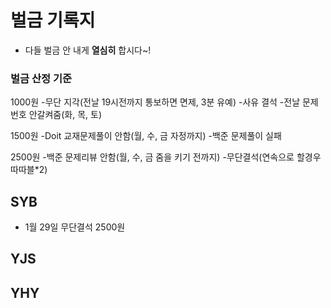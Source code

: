# 벌금 기록지

* 다들 벌금 안 내게 **열심히** 합시다~!
### 벌금 산정 기준
1000원
-무단 지각(전날 19시전까지 통보하면 면제, 3분 유예) -사유 결석 -전날 문제번호 안갈켜줌(화, 목, 토)

1500원
-Doit 교재문제풀이 안함(월, 수, 금 자정까지) -백준 문제풀이 실패

2500원
-백준 문제리뷰 안함(월, 수, 금 줌을 키기 전까지) -무단결석(연속으로 할경우 따따블*2)

## SYB
* 1월 29일 무단결석 2500원

## YJS


## YHY

